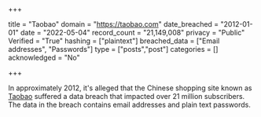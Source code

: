 +++

title = "Taobao"
domain = "https://taobao.com"
date_breached = "2012-01-01"
date = "2022-05-04"
record_count = "21,149,008"
privacy = "Public"
Verified = "True"
hashing = ["plaintext"]
breached_data = ["Email addresses", "Passwords"]
type = ["posts","post"]
categories = []
acknowledged = "No"


+++


In approximately 2012, it's alleged that the Chinese shopping site known as <a href="https://www.taobao.com" target="_blank" rel="noopener">Taobao</a> suffered a data breach that impacted over 21 million subscribers. The data in the breach contains email addresses and plain text passwords.

